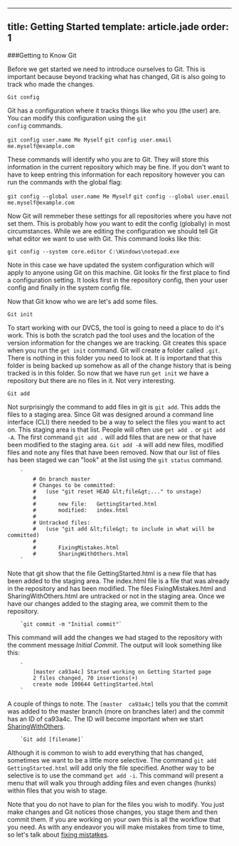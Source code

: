 ---
title: Getting Started
template: article.jade
order: 1
----
###Getting to Know Git

  Before we get started we need to introduce ourselves to Git.  This is important because beyond tracking what has changed, Git is also going to track who made the changes.

`Git config`

  Git has a configuration where it tracks things like who you (the user) are.  You can modify this configuration using the <code>git config</code> commands.

`git config user.name Me Myself`
`git config user.email me.myself@example.com`

  These commands will identify who you are to Git.  They will store this information in the current repository which may be fine.  If you don't want to have to keep entring this information for each repository however you can run the commands with the global flag:

`git config --global user.name Me Myself`
`git config --global user.email me.myself@example.com`

  Now Git will remmeber these settings for all repositories where you have not set them.  This is probably how you want to edit the config (globally) in most circumstances.  While we are editing the configuration we should tell Git what editor we want to use with Git.  This command looks like this:

`git config --system core.editor C:\Windows\notepad.exe`

  Note in this case we have updated the system configuration which will apply to anyone using Git on this machine.  Git looks fir the first place to find a configuration setting.  It looks first in the repository config, then your user config and finally in the system config file.

  Now that Git know who we are let's add some files.

`Git init`

  To start working with our DVCS, the tool is going to need a place to do it's work.  This is both the scratch pad the tool uses and the location of the version information for the changes we are tracking.  Git creates this space when you run the `get init` command.  Git will create a folder called `.git`.  There is nothing in this folder you need to look at.  It is importand that this folder is being backed up somehow as all of the change history that is being tracked is in this folder.
  So now that we have run `get init` we have a repository but there are no files in it.  Not very interesting.

`Git add`

  Not surprisingly the command to add files in git is `git add`.  This adds the files to a staging area.  Since Git was designed around a command line interface (CLI) there needed to be a way to select the files you want to act on.  This staging area is that list.  People will often use `get add .` or `git add -A`.  The first command `git add .` will add files that are new or that have been modified to the staging area.  `Git add -A` will add new files, modified files and note any files that have been removed.
  Now that our list of files has been staged we can "look" at the list using the `git status` command.

        `
            # On branch master
            # Changes to be committed:
            #   (use "git reset HEAD &lt;file&gt;..." to unstage)
            #
            #       new file:   GettingStarted.html
            #       modified:   index.html
            #
            # Untracked files:
            #   (use "git add &lt;file&gt; to include in what will be committed)
            #
            #       FixingMistakes.html
            #       SharingWithOthers.html
        `

  Note that git show that the file GettingStarted.html is a new file that has been added to the staging area.  The index.html file is a file that was already in the repository and has been modified.  The files FixingMistakes.html and SharingWithOthers.html are untracked or not in the staging area.
  Once we have our changes added to the staging area, we commit them to the repository.

        `git commit -m "Initial commit"`

  This command will add the changes we had staged to the repository with the comment message _Initial Commit_.  The output will look something like this:

        `
            [master ca93a4c] Started working on Getting Started page
            2 files changed, 70 insertions(+)
            create mode 100644 GettingStarted.html
        `

  A couple of things to note.  The `[master  ca93a4c]` tells you that the commit was added to the master branch (more on branches later) and the commit has an ID of ca93a4c.  The ID will become important when we start [SharingWithOthers](../sharing-with-others/).

        `Git add [filename]`

  Although it is common to wish to add everything that has changed, sometimes we want to be a little more selective.  The command `git add GettingStarted.html` will add only the file specified.  Another way to be selective is to use the command `get add -i`.  This command will present a menu that will walk you through adding files and even changes (hunks) within files that you wish to stage.

  Note that you do not have to plan for the files you wish to modify.  You just make changes and Git notices those changes, you stage them and then commit them.  If you are working on your own this is all the workflow that you need.  As with any endeavor you will make mistakes from time to time, so let's talk about [fixing mista<span style="text-decoration: line-through;">t</span>kes](/pages/fixing-mistakes.html).

